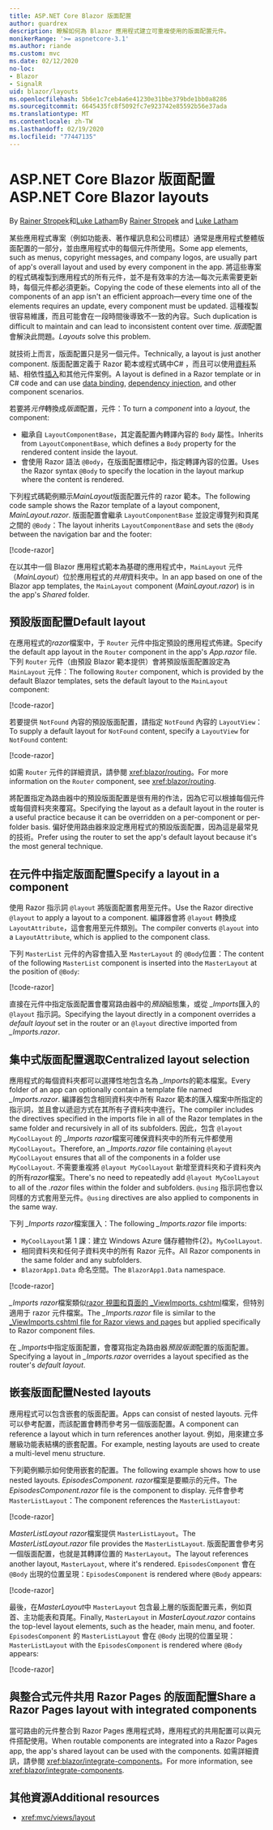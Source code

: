 ```yaml
---
title: ASP.NET Core Blazor 版面配置
author: guardrex
description: 瞭解如何為 Blazor 應用程式建立可重複使用的版面配置元件。
monikerRange: '>= aspnetcore-3.1'
ms.author: riande
ms.custom: mvc
ms.date: 02/12/2020
no-loc:
- Blazor
- SignalR
uid: blazor/layouts
ms.openlocfilehash: 5b6e1c7ceb4a6e41230e31bbe379bde1bb0a8286
ms.sourcegitcommit: 6645435fc8f5092fc7e923742e85592b56e37ada
ms.translationtype: MT
ms.contentlocale: zh-TW
ms.lasthandoff: 02/19/2020
ms.locfileid: "77447135"
---
```

# <a name="aspnet-core-opno-locblazor-layouts"></a><span data-ttu-id="4170c-103">ASP.NET Core Blazor 版面配置</span><span class="sxs-lookup"><span data-stu-id="4170c-103">ASP.NET Core Blazor layouts</span></span>

<span data-ttu-id="4170c-104">By [Rainer Stropek](https://www.timecockpit.com)和[Luke Latham](https://github.com/guardrex)</span><span class="sxs-lookup"><span data-stu-id="4170c-104">By [Rainer Stropek](https://www.timecockpit.com) and [Luke Latham](https://github.com/guardrex)</span></span>

<span data-ttu-id="4170c-105">某些應用程式專案（例如功能表、著作權訊息和公司標誌）通常是應用程式整體版面配置的一部分，並由應用程式中的每個元件所使用。</span><span class="sxs-lookup"><span data-stu-id="4170c-105">Some app elements, such as menus, copyright messages, and company logos, are usually part of app's overall layout and used by every component in the app.</span></span> <span data-ttu-id="4170c-106">將這些專案的程式碼複製到應用程式的所有元件，並不是有效率的方法&mdash;每次元素需要更新時，每個元件都必須更新。</span><span class="sxs-lookup"><span data-stu-id="4170c-106">Copying the code of these elements into all of the components of an app isn't an efficient approach&mdash;every time one of the elements requires an update, every component must be updated.</span></span> <span data-ttu-id="4170c-107">這種複製很容易維護，而且可能會在一段時間後導致不一致的內容。</span><span class="sxs-lookup"><span data-stu-id="4170c-107">Such duplication is difficult to maintain and can lead to inconsistent content over time.</span></span> <span data-ttu-id="4170c-108">*版面*配置會解決此問題。</span><span class="sxs-lookup"><span data-stu-id="4170c-108">*Layouts* solve this problem.</span></span>

<span data-ttu-id="4170c-109">就技術上而言，版面配置只是另一個元件。</span><span class="sxs-lookup"><span data-stu-id="4170c-109">Technically, a layout is just another component.</span></span> <span data-ttu-id="4170c-110">版面配置定義于 Razor 範本或程式碼中C# ，而且可以使用[資料](xref:blazor/data-binding)系結、相依性[插入](xref:blazor/dependency-injection)和其他元件案例。</span><span class="sxs-lookup"><span data-stu-id="4170c-110">A layout is defined in a Razor template or in C# code and can use [data binding](xref:blazor/data-binding), [dependency injection](xref:blazor/dependency-injection), and other component scenarios.</span></span>

<span data-ttu-id="4170c-111">若要將*元件*轉換成*版面*配置，元件：</span><span class="sxs-lookup"><span data-stu-id="4170c-111">To turn a *component* into a *layout*, the component:</span></span>

* <span data-ttu-id="4170c-112">繼承自 `LayoutComponentBase`，其定義配置內轉譯內容的 `Body` 屬性。</span><span class="sxs-lookup"><span data-stu-id="4170c-112">Inherits from `LayoutComponentBase`, which defines a `Body` property for the rendered content inside the layout.</span></span>
* <span data-ttu-id="4170c-113">會使用 Razor 語法 `@Body`，在版面配置標記中，指定轉譯內容的位置。</span><span class="sxs-lookup"><span data-stu-id="4170c-113">Uses the Razor syntax `@Body` to specify the location in the layout markup where the content is rendered.</span></span>

<span data-ttu-id="4170c-114">下列程式碼範例顯示*MainLayout*版面配置元件的 razor 範本。</span><span class="sxs-lookup"><span data-stu-id="4170c-114">The following code sample shows the Razor template of a layout component, *MainLayout.razor*.</span></span> <span data-ttu-id="4170c-115">版面配置會繼承 `LayoutComponentBase` 並設定導覽列和頁尾之間的 `@Body`：</span><span class="sxs-lookup"><span data-stu-id="4170c-115">The layout inherits `LayoutComponentBase` and sets the `@Body` between the navigation bar and the footer:</span></span>

[!code-razor[](layouts/sample_snapshot/3.x/MainLayout.razor?highlight=1,13)]

<span data-ttu-id="4170c-116">在以其中一個 Blazor 應用程式範本為基礎的應用程式中，`MainLayout` 元件（*MainLayout*）位於應用程式的*共用*資料夾中。</span><span class="sxs-lookup"><span data-stu-id="4170c-116">In an app based on one of the Blazor app templates, the `MainLayout` component (*MainLayout.razor*) is in the app's *Shared* folder.</span></span>

## <a name="default-layout"></a><span data-ttu-id="4170c-117">預設版面配置</span><span class="sxs-lookup"><span data-stu-id="4170c-117">Default layout</span></span>

<span data-ttu-id="4170c-118">在應用程式的*razor*檔案中，于 `Router` 元件中指定預設的應用程式佈建。</span><span class="sxs-lookup"><span data-stu-id="4170c-118">Specify the default app layout in the `Router` component in the app's *App.razor* file.</span></span> <span data-ttu-id="4170c-119">下列 `Router` 元件（由預設 Blazor 範本提供）會將預設版面配置設定為 `MainLayout` 元件：</span><span class="sxs-lookup"><span data-stu-id="4170c-119">The following `Router` component, which is provided by the default Blazor templates, sets the default layout to the `MainLayout` component:</span></span>

[!code-razor[](layouts/sample_snapshot/3.x/App1.razor?highlight=3)]

<span data-ttu-id="4170c-120">若要提供 `NotFound` 內容的預設版面配置，請指定 `NotFound` 內容的 `LayoutView`：</span><span class="sxs-lookup"><span data-stu-id="4170c-120">To supply a default layout for `NotFound` content, specify a `LayoutView` for `NotFound` content:</span></span>

[!code-razor[](layouts/sample_snapshot/3.x/App2.razor?highlight=6-9)]

<span data-ttu-id="4170c-121">如需 `Router` 元件的詳細資訊，請參閱 <xref:blazor/routing>。</span><span class="sxs-lookup"><span data-stu-id="4170c-121">For more information on the `Router` component, see <xref:blazor/routing>.</span></span>

<span data-ttu-id="4170c-122">將配置指定為路由器中的預設版面配置是很有用的作法，因為它可以根據每個元件或每個資料夾來覆寫。</span><span class="sxs-lookup"><span data-stu-id="4170c-122">Specifying the layout as a default layout in the router is a useful practice because it can be overridden on a per-component or per-folder basis.</span></span> <span data-ttu-id="4170c-123">偏好使用路由器來設定應用程式的預設版面配置，因為這是最常見的技術。</span><span class="sxs-lookup"><span data-stu-id="4170c-123">Prefer using the router to set the app's default layout because it's the most general technique.</span></span>

## <a name="specify-a-layout-in-a-component"></a><span data-ttu-id="4170c-124">在元件中指定版面配置</span><span class="sxs-lookup"><span data-stu-id="4170c-124">Specify a layout in a component</span></span>

<span data-ttu-id="4170c-125">使用 Razor 指示詞 `@layout` 將版面配置套用至元件。</span><span class="sxs-lookup"><span data-stu-id="4170c-125">Use the Razor directive `@layout` to apply a layout to a component.</span></span> <span data-ttu-id="4170c-126">編譯器會將 `@layout` 轉換成 `LayoutAttribute`，這會套用至元件類別。</span><span class="sxs-lookup"><span data-stu-id="4170c-126">The compiler converts `@layout` into a `LayoutAttribute`, which is applied to the component class.</span></span>

<span data-ttu-id="4170c-127">下列 `MasterList` 元件的內容會插入至 `MasterLayout` 的 `@Body`位置：</span><span class="sxs-lookup"><span data-stu-id="4170c-127">The content of the following `MasterList` component is inserted into the `MasterLayout` at the position of `@Body`:</span></span>

[!code-razor[](layouts/sample_snapshot/3.x/MasterList.razor?highlight=1)]

<span data-ttu-id="4170c-128">直接在元件中指定版面配置會覆寫路由器中的*預設*組態集，或從 *_Imports*匯入的 `@layout` 指示詞。</span><span class="sxs-lookup"><span data-stu-id="4170c-128">Specifying the layout directly in a component overrides a *default layout* set in the router or an `@layout` directive imported from *_Imports.razor*.</span></span>

## <a name="centralized-layout-selection"></a><span data-ttu-id="4170c-129">集中式版面配置選取</span><span class="sxs-lookup"><span data-stu-id="4170c-129">Centralized layout selection</span></span>

<span data-ttu-id="4170c-130">應用程式的每個資料夾都可以選擇性地包含名為 *_Imports*的範本檔案。</span><span class="sxs-lookup"><span data-stu-id="4170c-130">Every folder of an app can optionally contain a template file named *_Imports.razor*.</span></span> <span data-ttu-id="4170c-131">編譯器包含相同資料夾中所有 Razor 範本的匯入檔案中所指定的指示詞，並且會以遞迴方式在其所有子資料夾中進行。</span><span class="sxs-lookup"><span data-stu-id="4170c-131">The compiler includes the directives specified in the imports file in all of the Razor templates in the same folder and recursively in all of its subfolders.</span></span> <span data-ttu-id="4170c-132">因此，包含 `@layout MyCoolLayout` 的 *_Imports razor*檔案可確保資料夾中的所有元件都使用 `MyCoolLayout`。</span><span class="sxs-lookup"><span data-stu-id="4170c-132">Therefore, an *_Imports.razor* file containing `@layout MyCoolLayout` ensures that all of the components in a folder use `MyCoolLayout`.</span></span> <span data-ttu-id="4170c-133">不需要重複將 `@layout MyCoolLayout` 新增至資料夾和子資料夾內的所有*razor*檔案。</span><span class="sxs-lookup"><span data-stu-id="4170c-133">There's no need to repeatedly add `@layout MyCoolLayout` to all of the *.razor* files within the folder and subfolders.</span></span> <span data-ttu-id="4170c-134">`@using` 指示詞也會以同樣的方式套用至元件。</span><span class="sxs-lookup"><span data-stu-id="4170c-134">`@using` directives are also applied to components in the same way.</span></span>

<span data-ttu-id="4170c-135">下列 *_Imports razor*檔案匯入：</span><span class="sxs-lookup"><span data-stu-id="4170c-135">The following *_Imports.razor* file imports:</span></span>

* <span data-ttu-id="4170c-136">`MyCoolLayout`第 1 課：建立 Windows Azure 儲存體物件{2}。</span><span class="sxs-lookup"><span data-stu-id="4170c-136">`MyCoolLayout`.</span></span>
* <span data-ttu-id="4170c-137">相同資料夾和任何子資料夾中的所有 Razor 元件。</span><span class="sxs-lookup"><span data-stu-id="4170c-137">All Razor components in the same folder and any subfolders.</span></span>
* <span data-ttu-id="4170c-138">`BlazorApp1.Data` 命名空間。</span><span class="sxs-lookup"><span data-stu-id="4170c-138">The `BlazorApp1.Data` namespace.</span></span>
 
[!code-razor[](layouts/sample_snapshot/3.x/_Imports.razor)]

<span data-ttu-id="4170c-139">*_Imports razor*檔案類似[razor 視圖和頁面的 _ViewImports. cshtml](xref:mvc/views/layout#importing-shared-directives)檔案，但特別適用于 razor 元件檔案。</span><span class="sxs-lookup"><span data-stu-id="4170c-139">The *_Imports.razor* file is similar to the [_ViewImports.cshtml file for Razor views and pages](xref:mvc/views/layout#importing-shared-directives) but applied specifically to Razor component files.</span></span>

<span data-ttu-id="4170c-140">在 *_Imports*中指定版面配置，會覆寫指定為路由器*預設版面*配置的版面配置。</span><span class="sxs-lookup"><span data-stu-id="4170c-140">Specifying a layout in *_Imports.razor* overrides a layout specified as the router's *default layout*.</span></span>

## <a name="nested-layouts"></a><span data-ttu-id="4170c-141">嵌套版面配置</span><span class="sxs-lookup"><span data-stu-id="4170c-141">Nested layouts</span></span>

<span data-ttu-id="4170c-142">應用程式可以包含嵌套的版面配置。</span><span class="sxs-lookup"><span data-stu-id="4170c-142">Apps can consist of nested layouts.</span></span> <span data-ttu-id="4170c-143">元件可以參考配置，而該配置會轉而參考另一個版面配置。</span><span class="sxs-lookup"><span data-stu-id="4170c-143">A component can reference a layout which in turn references another layout.</span></span> <span data-ttu-id="4170c-144">例如，用來建立多層級功能表結構的嵌套配置。</span><span class="sxs-lookup"><span data-stu-id="4170c-144">For example, nesting layouts are used to create a multi-level menu structure.</span></span>

<span data-ttu-id="4170c-145">下列範例顯示如何使用嵌套的配置。</span><span class="sxs-lookup"><span data-stu-id="4170c-145">The following example shows how to use nested layouts.</span></span> <span data-ttu-id="4170c-146">*EpisodesComponent. razor*檔案是要顯示的元件。</span><span class="sxs-lookup"><span data-stu-id="4170c-146">The *EpisodesComponent.razor* file is the component to display.</span></span> <span data-ttu-id="4170c-147">元件會參考 `MasterListLayout`：</span><span class="sxs-lookup"><span data-stu-id="4170c-147">The component references the `MasterListLayout`:</span></span>

[!code-razor[](layouts/sample_snapshot/3.x/EpisodesComponent.razor?highlight=1)]

<span data-ttu-id="4170c-148">*MasterListLayout razor*檔案提供 `MasterListLayout`。</span><span class="sxs-lookup"><span data-stu-id="4170c-148">The *MasterListLayout.razor* file provides the `MasterListLayout`.</span></span> <span data-ttu-id="4170c-149">版面配置會參考另一個版面配置，也就是其轉譯位置的 `MasterLayout`。</span><span class="sxs-lookup"><span data-stu-id="4170c-149">The layout references another layout, `MasterLayout`, where it's rendered.</span></span> <span data-ttu-id="4170c-150">`EpisodesComponent` 會在 `@Body` 出現的位置呈現：</span><span class="sxs-lookup"><span data-stu-id="4170c-150">`EpisodesComponent` is rendered where `@Body` appears:</span></span>

[!code-razor[](layouts/sample_snapshot/3.x/MasterListLayout.razor?highlight=1,9)]

<span data-ttu-id="4170c-151">最後，在*MasterLayout*中 `MasterLayout` 包含最上層的版面配置元素，例如頁首、主功能表和頁尾。</span><span class="sxs-lookup"><span data-stu-id="4170c-151">Finally, `MasterLayout` in *MasterLayout.razor* contains the top-level layout elements, such as the header, main menu, and footer.</span></span> <span data-ttu-id="4170c-152">`EpisodesComponent` 的 `MasterListLayout` 會在 `@Body` 出現的位置呈現：</span><span class="sxs-lookup"><span data-stu-id="4170c-152">`MasterListLayout` with the `EpisodesComponent` is rendered where `@Body` appears:</span></span>

[!code-razor[](layouts/sample_snapshot/3.x/MasterLayout.razor?highlight=6)]

## <a name="share-a-razor-pages-layout-with-integrated-components"></a><span data-ttu-id="4170c-153">與整合式元件共用 Razor Pages 的版面配置</span><span class="sxs-lookup"><span data-stu-id="4170c-153">Share a Razor Pages layout with integrated components</span></span>

<span data-ttu-id="4170c-154">當可路由的元件整合到 Razor Pages 應用程式時，應用程式的共用配置可以與元件搭配使用。</span><span class="sxs-lookup"><span data-stu-id="4170c-154">When routable components are integrated into a Razor Pages app, the app's shared layout can be used with the components.</span></span> <span data-ttu-id="4170c-155">如需詳細資訊，請參閱 <xref:blazor/integrate-components>。</span><span class="sxs-lookup"><span data-stu-id="4170c-155">For more information, see <xref:blazor/integrate-components>.</span></span>

## <a name="additional-resources"></a><span data-ttu-id="4170c-156">其他資源</span><span class="sxs-lookup"><span data-stu-id="4170c-156">Additional resources</span></span>

* <xref:mvc/views/layout>
